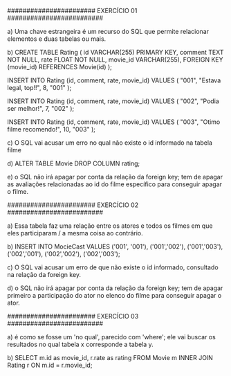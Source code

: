 ####################### EXERCÍCIO 01 #########################

a) Uma chave estrangeira é um recurso do SQL que permite relacionar elementos e duas tabelas ou mais.

b) 
CREATE TABLE Rating (
	id VARCHAR(255) PRIMARY KEY,
    comment TEXT NOT NULL,
	rate FLOAT NOT NULL,
    movie_id VARCHAR(255),
    FOREIGN KEY (movie_id) REFERENCES Movie(id)
);

INSERT INTO Rating (id, comment, rate, movie_id) 
VALUES (
	"001",
    "Estava legal, top!!",
    8,
	"001"
);

INSERT INTO Rating (id, comment, rate, movie_id) 
VALUES (
	"002",
    "Podia ser melhor!",
    7,
	"002"
);

INSERT INTO Rating (id, comment, rate, movie_id) 
VALUES (
	"003",
    "Otimo filme recomendo!",
    10,
	"003"
);

c) O SQL vai acusar um erro no qual não existe o id informado na tabela filme

d) ALTER TABLE Movie DROP COLUMN rating;

e) o SQL não irá apagar por conta da relação da foreign key; tem de apagar as avaliações relacionadas ao id do filme específico para conseguir apagar o filme.

####################### EXERCÍCIO 02 #########################

a) Essa tabela faz uma relação entre os atores e todos os filmes em que eles participaram / a mesma coisa ao contrário.

b) INSERT INTO MocieCast VALUES
('001', '001'), ('001','002'), ('001','003'), ('002','001'),
('002','002'), ('002','003');

c) O SQL vai acusar um erro de que não existe o id informado, consultado na relação da foreign key.

d) o SQL não irá apagar por conta da relação da foreign key; tem de apagar primeiro a participação do ator no elenco do filme para conseguir apagar o ator.

####################### EXERCÍCIO 03 #########################

a) é como se fosse um 'no qual', parecido com 'where'; ele vai buscar os resultados no qual tabela x corresponde a tabela y.

b) SELECT m.id as movie_id, r.rate as rating FROM Movie m
INNER JOIN Rating r ON m.id = r.movie_id;


